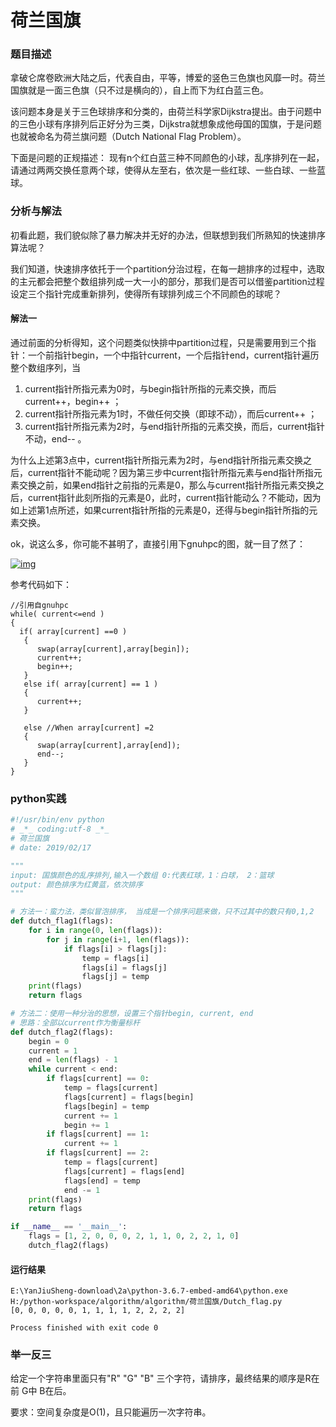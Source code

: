 # 荷兰国旗

### 题目描述

拿破仑席卷欧洲大陆之后，代表自由，平等，博爱的竖色三色旗也风靡一时。荷兰国旗就是一面三色旗（只不过是横向的），自上而下为红白蓝三色。

该问题本身是关于三色球排序和分类的，由荷兰科学家Dijkstra提出。由于问题中的三色小球有序排列后正好分为三类，Dijkstra就想象成他母国的国旗，于是问题也就被命名为荷兰旗问题（Dutch National Flag Problem）。

下面是问题的正规描述： 现有n个红白蓝三种不同颜色的小球，乱序排列在一起，请通过两两交换任意两个球，使得从左至右，依次是一些红球、一些白球、一些蓝球。

### 分析与解法

初看此题，我们貌似除了暴力解决并无好的办法，但联想到我们所熟知的快速排序算法呢？

我们知道，快速排序依托于一个partition分治过程，在每一趟排序的过程中，选取的主元都会把整个数组排列成一大一小的部分，那我们是否可以借鉴partition过程设定三个指针完成重新排列，使得所有球排列成三个不同颜色的球呢？

#### 解法一

通过前面的分析得知，这个问题类似快排中partition过程，只是需要用到三个指针：一个前指针begin，一个中指针current，一个后指针end，current指针遍历整个数组序列，当

1. current指针所指元素为0时，与begin指针所指的元素交换，而后current++，begin++ ；
2. current指针所指元素为1时，不做任何交换（即球不动），而后current++ ；
3. current指针所指元素为2时，与end指针所指的元素交换，而后，current指针不动，end-- 。

为什么上述第3点中，current指针所指元素为2时，与end指针所指元素交换之后，current指针不能动呢？因为第三步中current指针所指元素与end指针所指元素交换之前，如果end指针之前指的元素是0，那么与current指针所指元素交换之后，current指针此刻所指的元素是0，此时，current指针能动么？不能动，因为如上述第1点所述，如果current指针所指的元素是0，还得与begin指针所指的元素交换。

ok，说这么多，你可能不甚明了，直接引用下gnuhpc的图，就一目了然了：

[![img](https://camo.githubusercontent.com/39648f0f0b2a257306d5560958a2d79a5d5367a8/687474703a2f2f68692e6373646e2e6e65742f6174746163686d656e742f3230313130322f32352f383339343332335f31323938363431323235654a34462e6a7067)](https://camo.githubusercontent.com/39648f0f0b2a257306d5560958a2d79a5d5367a8/687474703a2f2f68692e6373646e2e6e65742f6174746163686d656e742f3230313130322f32352f383339343332335f31323938363431323235654a34462e6a7067)

参考代码如下：

```
//引用自gnuhpc  
while( current<=end )        
{             
  if( array[current] ==0 )             
   {                 
      swap(array[current],array[begin]);                  
      current++;                  
      begin++;            
   }             
   else if( array[current] == 1 )            
   {                 
      current++;            
   }   
            
   else //When array[current] =2   
   {               
      swap(array[current],array[end]);                
      end--;            
   }      
}  
```

### **python实践**

~~~python
#!/usr/bin/env python
# _*_ coding:utf-8 _*_
# 荷兰国旗
# date: 2019/02/17

"""
input: 国旗颜色的乱序排列,输入一个数组 0:代表红球，1：白球， 2：篮球
output: 颜色排序为红黄蓝，依次排序
"""

# 方法一：蛮力法，类似冒泡排序， 当成是一个排序问题来做，只不过其中的数只有0,1,2
def dutch_flag1(flags):
    for i in range(0, len(flags)):
        for j in range(i+1, len(flags)):
            if flags[i] > flags[j]:
                temp = flags[i]
                flags[i] = flags[j]
                flags[j] = temp
    print(flags)
    return flags

# 方法二：使用一种分治的思想，设置三个指针begin, current, end
# 思路：全部以current作为衡量标杆
def dutch_flag2(flags):
    begin = 0
    current = 1
    end = len(flags) - 1
    while current < end:
        if flags[current] == 0:
            temp = flags[current]
            flags[current] = flags[begin]
            flags[begin] = temp
            current += 1
            begin += 1
        if flags[current] == 1:
            current += 1
        if flags[current] == 2:
            temp = flags[current]
            flags[current] = flags[end]
            flags[end] = temp
            end -= 1
    print(flags)
    return flags

if __name__ == '__main__':
    flags = [1, 2, 0, 0, 0, 2, 1, 1, 0, 2, 2, 1, 0]
    dutch_flag2(flags)
~~~

#### **运行结果**

~~~
E:\YanJiuSheng-download\2a\python-3.6.7-embed-amd64\python.exe 
H:/python-workspace/algorithm/algorithm/荷兰国旗/Dutch_flag.py
[0, 0, 0, 0, 0, 1, 1, 1, 1, 2, 2, 2, 2]

Process finished with exit code 0
~~~





### 举一反三

给定一个字符串里面只有"R" "G" "B" 三个字符，请排序，最终结果的顺序是R在前 G中 B在后。

要求：空间复杂度是O(1)，且只能遍历一次字符串。